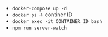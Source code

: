 - `docker-compose up -d`
- `docker ps` -> continer ID
- `docker exec -it CONTAINER_ID bash`
- `npm run server-watch`

